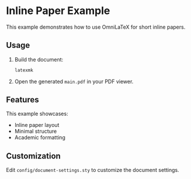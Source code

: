 # Inline Paper Example

This example demonstrates how to use OmniLaTeX for short inline papers.

## Usage

1. Build the document:
   ```bash
   latexmk
   ```

2. Open the generated `main.pdf` in your PDF viewer.

## Features

This example showcases:
- Inline paper layout
- Minimal structure
- Academic formatting

## Customization

Edit `config/document-settings.sty` to customize the document settings.